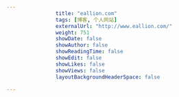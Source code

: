 ```yaml
---
                title: "eallion.com"
                tags: [博客, 个人网站]
                externalUrl: "http://www.eallion.com/"
                weight: 751
                showDate: false
                showAuthor: false
                showReadingTime: false
                showEdit: false
                showLikes: false
                showViews: false
                layoutBackgroundHeaderSpace: false
                
---
```


